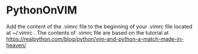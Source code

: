 # PythonOnVIM

Add the content of the .vimrc file to the beginning of your .vimrc file located at ~/.vimrc . The contents of .vimrc file are based on the tutorial at https://realpython.com/blog/python/vim-and-python-a-match-made-in-heaven/ 
